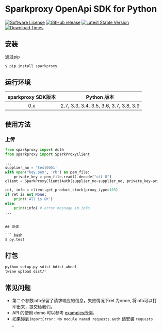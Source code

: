 # Sparkproxy OpenApi SDK for Python

[![Software License](https://img.shields.io/badge/license-MIT-brightgreen.svg)](LICENSE)
[![GitHub release](https://img.shields.io/github/v/tag/sparkpoxy/spark-sdk-python.svg?label=release)](https://github.com/yungoo/spark-sdk-python/releases)
[![Latest Stable Version](https://img.shields.io/pypi/v/sparkproxy.svg)](https://pypi.python.org/pypi/spark-proxy)
[![Download Times](https://img.shields.io/pypi/dm/sparkproxy.svg)](https://pypi.python.org/pypi/spark-proxy)

## 安装

通过pip

```bash
$ pip install sparkproxy
```

## 运行环境

| sparkproxy SDK版本 |              Python 版本               |
|:----------------:| :------------------------------------: |
|       0.x        | 2.7, 3.3, 3.4, 3.5, 3.6, 3.7, 3.8, 3.9 |

## 使用方法

### 上传
```python
from sparkproxy import Auth
from sparkproxy import SparkProxyClient

...
supplier_no = 'test0001'
with open("key.pem", 'rb') as pem_file:
    private_key = pem_file.read().decode("utf-8")
client = SparkProxyClient(Auth(supplier_no=supplier_no, private_key=private_key))

ret, info = client.get_product_stock(proxy_type=103)
if ret is not None:
    print('All is OK')
else:
    print(info) # error message in info
...

```

```

## 测试

``` bash
$ py.test
```


## 打包

```bash
python setup.py sdist bdist_wheel
twine upload dist/*
```

## 常见问题

- 第二个参数info保留了请求响应的信息，失败情况下ret 为none, 将info可以打印出来，提交给我们。
- API 的使用 demo 可以参考 [examples示例](https://github.com/yungoo/spark-sdk-python/tree/master/examples)。
- 如果碰到`ImportError: No module named requests.auth` 请安装 `requests` 。